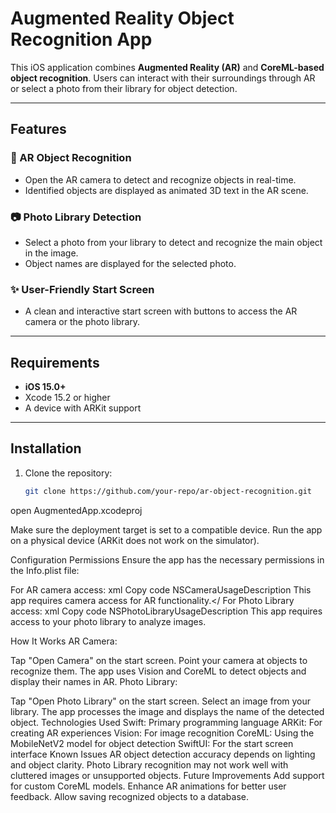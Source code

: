 # Augmented Reality Object Recognition App

This iOS application combines **Augmented Reality (AR)** and **CoreML-based object recognition**. Users can interact with their surroundings through AR or select a photo from their library for object detection.

---

## Features

### 🎥 AR Object Recognition
- Open the AR camera to detect and recognize objects in real-time.
- Identified objects are displayed as animated 3D text in the AR scene.

### 📷 Photo Library Detection
- Select a photo from your library to detect and recognize the main object in the image.
- Object names are displayed for the selected photo.

### ✨ User-Friendly Start Screen
- A clean and interactive start screen with buttons to access the AR camera or the photo library.

---

## Requirements

- **iOS 15.0+**
- Xcode 15.2 or higher
- A device with ARKit support

---

## Installation

1. Clone the repository:
   ```bash
   git clone https://github.com/your-repo/ar-object-recognition.git
open AugmentedApp.xcodeproj

Make sure the deployment target is set to a compatible device.
Run the app on a physical device (ARKit does not work on the simulator).

Configuration
Permissions
Ensure the app has the necessary permissions in the Info.plist file:

For AR camera access:
xml
Copy code
NSCameraUsageDescription
This app requires camera access for AR functionality.</
For Photo Library access:
xml
Copy code
NSPhotoLibraryUsageDescription
This app requires access to your photo library to analyze images.

How It Works
AR Camera:

Tap "Open Camera" on the start screen.
Point your camera at objects to recognize them.
The app uses Vision and CoreML to detect objects and display their names in AR.
Photo Library:

Tap "Open Photo Library" on the start screen.
Select an image from your library.
The app processes the image and displays the name of the detected object.
Technologies Used
Swift: Primary programming language
ARKit: For creating AR experiences
Vision: For image recognition
CoreML: Using the MobileNetV2 model for object detection
SwiftUI: For the start screen interface
Known Issues
AR object detection accuracy depends on lighting and object clarity.
Photo Library recognition may not work well with cluttered images or unsupported objects.
Future Improvements
Add support for custom CoreML models.
Enhance AR animations for better user feedback.
Allow saving recognized objects to a database.
